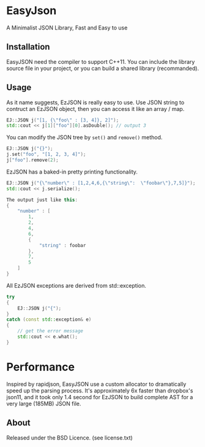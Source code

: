 # EasyJson
A Minimalist JSON Library, Fast and Easy to use

## Installation

EasyJSON need the compiler to support C++11. You can include the library source file in your project, or you can build a shared library (recommanded).

## Usage

As it name suggests, EzJSON is really easy to use. Use JSON string to contruct an EzJSON object, then you can access it like an array / map.

```c++
EJ::JSON j("[1, {\"foo\" : [3, 4]}, 2]");
std::cout << j[1]["foo"][0].asDouble(); // output 3
```

You can modify the JSON tree by ```set()``` and ```remove()``` method.

```c++
EJ::JSON j("{}");
j.set("foo", "[1, 2, 3, 4]");
j["foo"].remove(2);
```

EzJSON has a baked-in pretty printing functionality.

```c++
EJ::JSON j("{\"number\" : [1,2,4,6,{\"string\":  \"foobar\"},7,5]}");
std::cout << j.serialize();

The output just like this:
{
    "number" : [
        1,
        2,
        4,
        6,
        {
            "string" : foobar
        },
        7,
        5
    ]
}
```

All EzJSON exceptions are derived from std::exception.

```c++
try
{
	EJ::JSON j("{");
}
catch (const std::exception& e)
{
	// get the error message
	std::cout << e.what();
}
```

# Performance

Inspired by rapidjson, EasyJSON use a custom allocator to dramatically speed up the parsing process. It's approximately 6x faster than dropbox's json11, and it took only 1.4 second for EzJSON to build complete AST for a very large (185MB) JSON file. 

## About

Released under the BSD Licence. (see license.txt)
